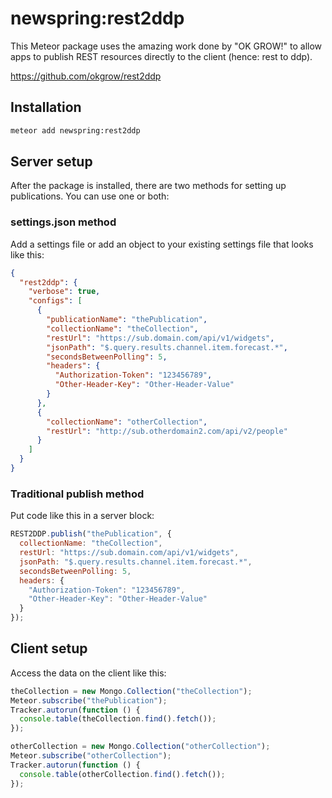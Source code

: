 # newspring:rest2ddp

This Meteor package uses the amazing work done by "OK GROW!" to allow apps
to publish REST resources directly to the client (hence: rest to ddp).

https://github.com/okgrow/rest2ddp

## Installation

```bash
meteor add newspring:rest2ddp
```

## Server setup

After the package is installed, there are two methods for setting up
publications. You can use one or both:

### settings.json method

Add a settings file or add an object to your existing settings file that looks
like this:

```json
{
  "rest2ddp": {
    "verbose": true,
    "configs": [
      {
        "publicationName": "thePublication",
        "collectionName": "theCollection",
        "restUrl": "https://sub.domain.com/api/v1/widgets",
        "jsonPath": "$.query.results.channel.item.forecast.*",
        "secondsBetweenPolling": 5,
        "headers": {
          "Authorization-Token": "123456789",
          "Other-Header-Key": "Other-Header-Value"
        }
      },
      {
        "collectionName": "otherCollection",
        "restUrl": "http://sub.otherdomain2.com/api/v2/people"
      }
    ]
  }
}
```

### Traditional publish method

Put code like this in a server block:

```js
REST2DDP.publish("thePublication", {
  collectionName: "theCollection",
  restUrl: "https://sub.domain.com/api/v1/widgets",
  jsonPath: "$.query.results.channel.item.forecast.*",
  secondsBetweenPolling: 5,
  headers: {
    "Authorization-Token": "123456789",
    "Other-Header-Key": "Other-Header-Value"
  }
});
```

## Client setup

Access the data on the client like this:

```js
theCollection = new Mongo.Collection("theCollection");
Meteor.subscribe("thePublication");
Tracker.autorun(function () {
  console.table(theCollection.find().fetch());
});

otherCollection = new Mongo.Collection("otherCollection");
Meteor.subscribe("otherCollection");
Tracker.autorun(function () {
  console.table(otherCollection.find().fetch());
});
```

